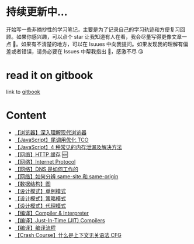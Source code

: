 # 持续更新中...

开始写一些非摘抄性的学习笔记，主要是为了记录自己的学习轨迹和方便复习回顾。如果你感兴趣，可以点个 star 让我知道有人在看，我会尽量写得更像文章一点 🐶。如果有不清楚的地方，可以在 Isuues 中向我提问。如果发现我的理解有偏差或者错误，请务必要在 Issues 中帮我指出 🙏，感激不尽 😘

# read it on gitbook

link to [gitbook](https://suki.gitbook.io/notes/)

# Content

- [【浏览器】深入理解现代浏览器](./articles/inside_look_browser.md)
- [【JavaScript】尾调用优化 TCO](./articles/tail_call_optimization.md)
- [【JavaScript】4 种常见的内存泄漏及解决方法](./articles/4_common_memory_leak.md)
- [【网络】HTTP 缓存](./articles/caching.md) 🆕
- [【网络】Internet Protocol](./articles/internet_protocol.md)
- [【网络】DNS 是如何工作的](./articles/how_dns_works.md)
- [【网络】如何分辨 same-site 和 same-origin](./articles/same_site_&_same_origin.md)
- [【数据结构】图](./articles/graph_data_structure.md)
- [【设计模式】单例模式](./articles/design_pattern_singleton.md)
- [【设计模式】策略模式](./articles/design_pattern_strategy.md)
- [【设计模式】代理模式](./articles/design_pattern_proxy.md)
- [【编译】Compiler & Interpreter](./articles/compiler_and_interpreter.md)
- [【编译】Just-In-Time (JIT) Compilers](./articles/just_in_time_compiler.md)
- [【编译】编译流程](./articles/compilation_in_general.md)
- [【Crash Course】什么是上下文无关语法 CFG](./articles/context_free_grammar.md)
